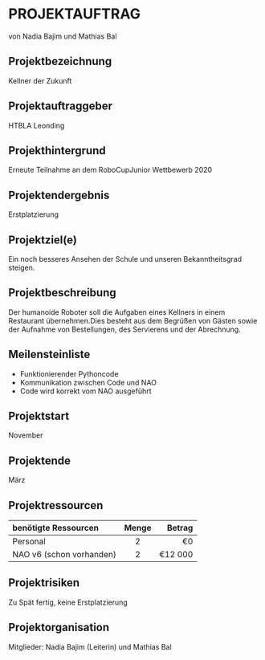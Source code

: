 # PROJEKTAUFTRAG
von Nadia Bajim und Mathias Bal

## Projektbezeichnung

Kellner der Zukunft

## Projektauftraggeber

HTBLA Leonding

## Projekthintergrund

Erneute Teilnahme an dem RoboCupJunior Wettbewerb 2020

## Projektendergebnis

Erstplatzierung

## Projektziel(e)

Ein noch besseres Ansehen der Schule und unseren Bekanntheitsgrad steigen.

## Projektbeschreibung

Der humanoide Roboter soll die Aufgaben eines Kellners in einem Restaurant übernehmen.Dies besteht aus dem Begrüßen von Gästen sowie der Aufnahme von Bestellungen, des Servierens und der Abrechnung.

## Meilensteinliste

* Funktionierender Pythoncode
* Kommunikation zwischen Code und NAO
* Code wird korrekt vom NAO ausgeführt 

## Projektstart

November

## Projektende

März

## Projektressourcen

| benötigte Ressourcen     | Menge | Betrag |
|:-------------------------|:-----:| ------:|
| Personal                 |  2    |     €0 |
| NAO v6 (schon vorhanden) | 2     | €12 000 |


## Projektrisiken

Zu Spät fertig, keine Erstplatzierung

## Projektorganisation

Mitglieder: Nadia Bajim (Leiterin) und Mathias Bal
